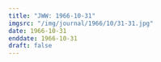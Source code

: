 ```yaml
---
title: "JWW: 1966-10-31"
imgsrc: "/img/journal/1966/10/31-31.jpg"
date: 1966-10-31
enddate: 1966-10-31
draft: false
---
```


<!-- fix pre-formatted input -->
